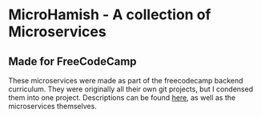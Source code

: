 # MicroHamish - A collection of Microservices
## Made for FreeCodeCamp

These microservices were made as part of the freecodecamp backend curriculum. They were originally all their own git projects, but I condensed them into one project. Descriptions can be found [here](https://microhamish.herokuapp.com/), as well as the microservices themselves.
